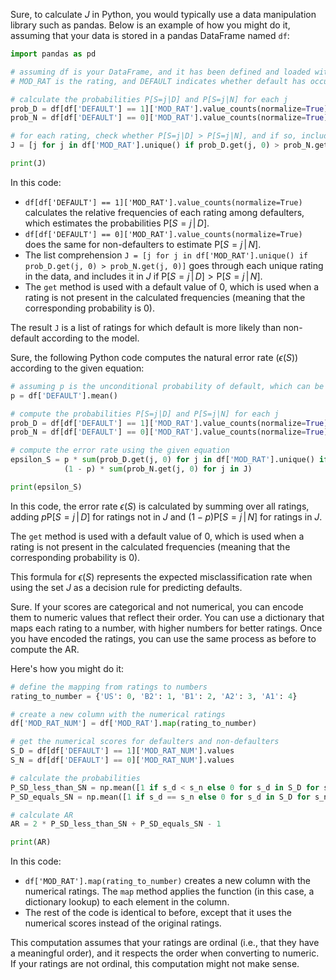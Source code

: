 Sure, to calculate $J$ in Python, you would typically use a data manipulation library such as pandas. Below is an example of how you might do it, assuming that your data is stored in a pandas DataFrame named `df`:

```python
import pandas as pd

# assuming df is your DataFrame, and it has been defined and loaded with data
# MOD_RAT is the rating, and DEFAULT indicates whether default has occurred

# calculate the probabilities P[S=j|D] and P[S=j|N] for each j
prob_D = df[df['DEFAULT'] == 1]['MOD_RAT'].value_counts(normalize=True)
prob_N = df[df['DEFAULT'] == 0]['MOD_RAT'].value_counts(normalize=True)

# for each rating, check whether P[S=j|D] > P[S=j|N], and if so, include j in J
J = [j for j in df['MOD_RAT'].unique() if prob_D.get(j, 0) > prob_N.get(j, 0)]

print(J)
```

In this code:

- `df[df['DEFAULT'] == 1]['MOD_RAT'].value_counts(normalize=True)` calculates the relative frequencies of each rating among defaulters, which estimates the probabilities $\mathrm{P}[S=j\,|\,D]$.
- `df[df['DEFAULT'] == 0]['MOD_RAT'].value_counts(normalize=True)` does the same for non-defaulters to estimate $\mathrm{P}[S=j\,|\,N]$.
- The list comprehension `J = [j for j in df['MOD_RAT'].unique() if prob_D.get(j, 0) > prob_N.get(j, 0)]` goes through each unique rating in the data, and includes it in $J$ if $\mathrm{P}[S=j\,|\,D] > \mathrm{P}[S=j\,|\,N]$.
- The `get` method is used with a default value of 0, which is used when a rating is not present in the calculated frequencies (meaning that the corresponding probability is 0).

The result `J` is a list of ratings for which default is more likely than non-default according to the model.

Sure, the following Python code computes the natural error rate ($\epsilon(S)$) according to the given equation:

```python
# assuming p is the unconditional probability of default, which can be estimated as follows:
p = df['DEFAULT'].mean()

# compute the probabilities P[S=j|D] and P[S=j|N] for each j
prob_D = df[df['DEFAULT'] == 1]['MOD_RAT'].value_counts(normalize=True)
prob_N = df[df['DEFAULT'] == 0]['MOD_RAT'].value_counts(normalize=True)

# compute the error rate using the given equation
epsilon_S = p * sum(prob_D.get(j, 0) for j in df['MOD_RAT'].unique() if j not in J) + \
            (1 - p) * sum(prob_N.get(j, 0) for j in J)

print(epsilon_S)
```

In this code, the error rate $\epsilon(S)$ is calculated by summing over all ratings, adding $p \mathrm{P}[S=j\,|\,D]$ for ratings not in $J$ and $(1-p) \mathrm{P}[S=j\,|\,N]$ for ratings in $J$. 

The `get` method is used with a default value of 0, which is used when a rating is not present in the calculated frequencies (meaning that the corresponding probability is 0).

This formula for $\epsilon(S)$ represents the expected misclassification rate when using the set $J$ as a decision rule for predicting defaults.


Sure. If your scores are categorical and not numerical, you can encode them to numeric values that reflect their order. You can use a dictionary that maps each rating to a number, with higher numbers for better ratings. Once you have encoded the ratings, you can use the same process as before to compute the AR.

Here's how you might do it:

```python
# define the mapping from ratings to numbers
rating_to_number = {'US': 0, 'B2': 1, 'B1': 2, 'A2': 3, 'A1': 4}

# create a new column with the numerical ratings
df['MOD_RAT_NUM'] = df['MOD_RAT'].map(rating_to_number)

# get the numerical scores for defaulters and non-defaulters
S_D = df[df['DEFAULT'] == 1]['MOD_RAT_NUM'].values
S_N = df[df['DEFAULT'] == 0]['MOD_RAT_NUM'].values

# calculate the probabilities
P_SD_less_than_SN = np.mean([1 if s_d < s_n else 0 for s_d in S_D for s_n in S_N])
P_SD_equals_SN = np.mean([1 if s_d == s_n else 0 for s_d in S_D for s_n in S_N])

# calculate AR
AR = 2 * P_SD_less_than_SN + P_SD_equals_SN - 1

print(AR)
```

In this code:

- `df['MOD_RAT'].map(rating_to_number)` creates a new column with the numerical ratings. The `map` method applies the function (in this case, a dictionary lookup) to each element in the column.
- The rest of the code is identical to before, except that it uses the numerical scores instead of the original ratings.

This computation assumes that your ratings are ordinal (i.e., that they have a meaningful order), and it respects the order when converting to numeric. If your ratings are not ordinal, this computation might not make sense.
